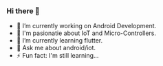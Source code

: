 ### Hi there 👋

- 🔭 I’m currently working on Android Development.
- 🔭 I'm pasionatie about IoT and Micro-Controllers.
- 🌱 I’m currently learning flutter.
- 💬 Ask me about android/iot.
- ⚡ Fun fact: I'm still learning...
